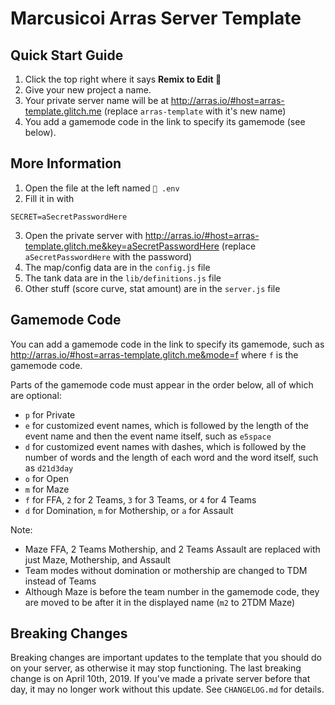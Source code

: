# Marcusicoi Arras Server Template

## Quick Start Guide

1. Click the top right where it says **Remix to Edit :microphone:**
2. Give your new project a name.
3. Your private server name will be at <http://arras.io/#host=arras-template.glitch.me> (replace `arras-template` with it's new name)
4. You add a gamemode code in the link to specify its gamemode (see below).

## More Information

1. Open the file at the left named `🔑 .env`
2. Fill it in with

```
SECRET=aSecretPasswordHere
```

3. Open the private server with <http://arras.io/#host=arras-template.glitch.me&key=aSecretPasswordHere> (replace `aSecretPasswordHere` with the password)
4. The map/config data are in the `config.js` file
5. The tank data are in the `lib/definitions.js` file
6. Other stuff (score curve, stat amount) are in the `server.js` file

## Gamemode Code

You can add a gamemode code in the link to specify its gamemode, such as <http://arras.io/#host=arras-template.glitch.me&mode=f> where `f` is the gamemode code.

Parts of the gamemode code must appear in the order below, all of which are optional:

- `p` for Private
- `e` for customized event names, which is followed by the length of the event name and then the event name itself, such as `e5space`
- `d` for customized event names with dashes, which is followed by the number of words and the length of each word and the word itself, such as `d21d3day`
- `o` for Open
- `m` for Maze
- `f` for FFA, `2` for 2 Teams, `3` for 3 Teams, or `4` for 4 Teams
- `d` for Domination, `m` for Mothership, or `a` for Assault

Note:

- Maze FFA, 2 Teams Mothership, and 2 Teams Assault are replaced with just Maze, Mothership, and Assault
- Team modes without domination or mothership are changed to TDM instead of Teams
- Although Maze is before the team number in the gamemode code, they are moved to be after it in the displayed name (`m2` to 2TDM Maze)

## Breaking Changes

Breaking changes are important updates to the template that you should do on your server, as otherwise it may stop functioning. The last breaking change is on April 10th, 2019. If you've made a private server before that day, it may no longer work without this update. See `CHANGELOG.md` for details.
